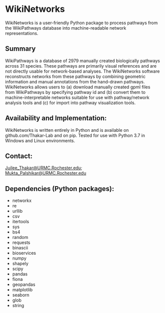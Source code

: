 # WikiNetworks
WikiNetworks is a user-friendly Python package to process pathways from the WikiPathways database into machine-readable network representations.



## Summary
WikiPathways is a database of 2979 manually created biologically pathways across 31 species. These pathways are primarily visual references and are not directly usable for network-based analyses. The WikiNetworks software reconstructs networks from these pathways by combining geometric information and manual annotations from the hand-drawn pathways. WikiNetworks allows users to (a) download manually created gpml files from WikiPathways by specifying pathway id and (b) convert them to machine-interpretable networks suitable for use with pathway/network analysis tools and (c) for import into pathway visualization tools.  
## Availability and Implementation: 
WikiNetworks is written entirely in Python and is available on github.com/Thakar-Lab and on pip. Tested for use with Python 3.7 in Windows and Linux environments. 
## Contact: 
Juilee_Thakar@URMC.Rochester.edu; Mukta_Palshikar@URMC.Rochester.edu
## Dependencies (Python packages):
 - networkx
 - re
 - urllib
 - csv
 - itertools
 - sys
 - bs4
 - random
 - requests
 - binascii
 - bioservices
 - numpy
 - shapely
 - scipy
 - pandas
 - fiona
 - geopandas
 - matplotlib
 - seaborn
 - glob
 - string
